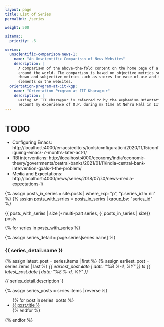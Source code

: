 ```yaml
---
layout: page
title: List of Series
permalink: /series

weight: 500

sitemap:
  priority: .6

series:
  unscientific-comparison-news-1:
    name: "An Unscientific Comparison of News Websites"
    description: |
      A comparison of the above-the-fold content on the home page of a dozen news websites from
      around the world. The comparison is based on objective metrics such as number of articles
      shown and subjective metrics such as scores for ease-of-use and the number of distracting
      elements on the websites.
  orientation-program-at-iit-kgp:
    name: "Orientation Program at IIT Kharagpur"
    description: |
      Hazing at IIT Kharagpur is referred to by the euphemism Orientation Program, or simply, O.P. I
      recount my experience of O.P. during my time at Nehru Hall in IIT Kharagpur between 2013-2018.
---
```


# TODO

- Configuring Emacs:
  http://localhost:4000/emacs/editors/tools/configuration/2020/11/15/configuring-emacs-7-months-later-act-1/
- RBI interventions:
  http://localhost:4000/economy/india/economic-theory/governments/central-banks/2021/01/11/india-central-bank-intervention-goals-1-the-problem/
- Media and Expectations: http://localhost:4000/news/series/2018/07/30/news-media-expectations-1/

{% assign posts_in_series = site.posts | where_exp: "p", "p.series_id != nil" %}
{% assign posts_with_series = posts_in_series | group_by: "series_id" %}

<p>

{{ posts_with_series | size }} multi-part series, {{ posts_in_series | size}} posts

</p>

{% for series in posts_with_series %}

{% assign series_detail = page.series[series.name] %}

### {{ series_detail.name }}

{% assign latest_post = series.items | first %}
{% assign earliest_post = series.items | last %}
<i>
<span class="date">{{ earliest_post.date | date: "%B %-d, %Y"  }}</span>
to
<span class="date">{{ latest_post.date | date: "%B %-d, %Y"  }}</span>
</i>

{{ series_detail.description }}

{% assign series_posts = series.items | reverse %}

<ul>
{% for post in series_posts %}
<li>
<a href="{{ post.url }}">{{ post.title }}</a>
</li>
{% endfor %}
</ul>

{% endfor %}
